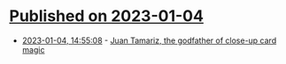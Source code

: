 # [Published on 2023-01-04](index.md)

* [2023-01-04, 14:55:08](https://news.ycombinator.com/item?id=34246156) - [Juan Tamariz, the godfather of close-up card magic](https://www.nytimes.com/2023/01/02/magazine/juan-tamariz-magic.html)
